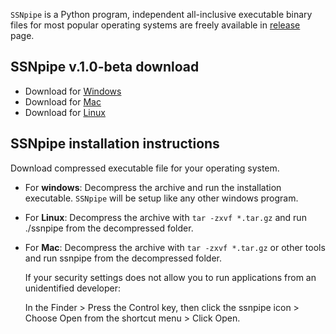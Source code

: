 `SSNpipe` is a Python program, independent all-inclusive executable binary files for most popular operating systems are freely available in [release](https://github.com/ahvdk/ssnpipe/releases) page.

## SSNpipe v.1.0-beta download
- Download for [Windows](https://github.com/ahvdk/SSNpipe/releases/download/v.1.0-beta/ssnpipe_windows.zip)
- Download for [Mac](https://github.com/ahvdk/SSNpipe/releases/download/v.1.0-beta/ssnpipe_mac.tar.gz)
- Download for [Linux](https://github.com/ahvdk/SSNpipe/releases/download/v.1.0-beta/ssnpipe_unix.tar.gz)

## SSNpipe installation instructions
Download compressed executable file for your operating system.

- For **windows**: Decompress the archive and run the installation executable. 
  `SSNpipe` will be setup like any other windows program.

- For **Linux**: Decompress the archive with `tar -zxvf *.tar.gz` and run ./ssnpipe from the decompressed folder.

- For **Mac**: Decompress the archive with `tar -zxvf *.tar.gz` or other tools and run ssnpipe from the decompressed folder.

  If your security settings does not allow you to run applications from an unidentified developer:
  
  In the Finder > Press the Control key, then click the ssnpipe icon > Choose Open from the shortcut menu > Click Open.
